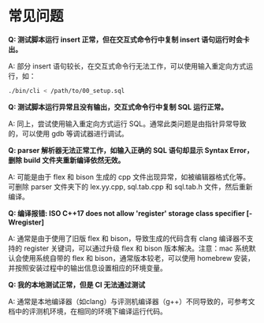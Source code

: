 # 常见问题

**Q: 测试脚本运行 insert 正常，但在交互式命令行中复制 insert 语句运行时会卡出。**

A: 部分 insert 语句较长，在交互式命令行无法工作，可以使用输入重定向方式运行，如：

```bash
./bin/cli < /path/to/00_setup.sql
```

**Q: 测试脚本运行异常且没有输出，交互式命令行中复制 SQL 运行正常。**

A: 同上，尝试使用输入重定向方式运行 SQL。通常此类问题是由指针异常导致的，可以使用 gdb 等调试器进行调试。

**Q: parser 解析器无法正常工作，如输入正确的 SQL 语句却显示 Syntax Error，删除 build 文件夹重新编译依然无效。**

A: 可能是由于 flex 和 bison 生成的 cpp 文件出现异常，如被编辑器格式化等。可删除 parser 文件夹下的 lex.yy.cpp, sql.tab.cpp 和 sql.tab.h 文件，然后重新编译。

**Q: 编译报错: ISO C++17 does not allow 'register' storage class specifier [-Wregister]**

A: 通常是由于使用了旧版 flex 和 bison，导致生成的代码含有 clang 编译器不支持的 register 关键词，可以通过升级 flex 和 bison 版本解决。注意：mac 系统默认会使用系统自带的 flex 和 bison，通常版本较老，可以使用 homebrew 安装，并按照安装过程中的输出信息设置相应的环境变量。

**Q: 我的本地测试正常，但是 CI 无法通过测试**

A: 通常是本地编译器（如clang）与评测机编译器（g++）不同导致的，可参考文档中的评测机环境，在相同的环境下编译运行代码。
